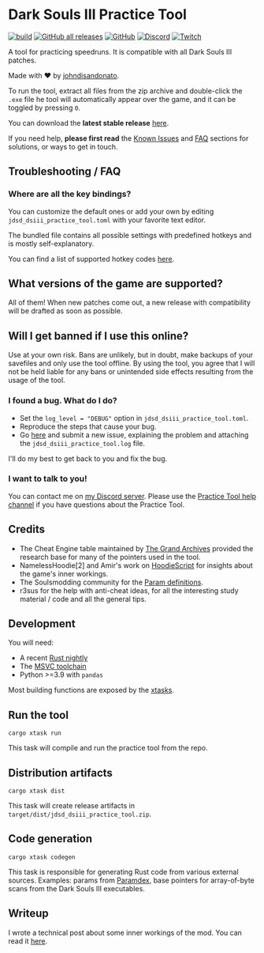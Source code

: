 # Dark Souls III Practice Tool

[![build](https://github.com/veeenu/darksoulsiii-practice-tool/actions/workflows/build.yml/badge.svg)](https://github.com/veeenu/darksoulsiii-practice-tool/actions)
[![GitHub all releases](https://img.shields.io/github/downloads/veeenu/darksoulsiii-practice-tool/total)](https://github.com/veeenu/darksoulsiii-practice-tool/releases/latest)
[![GitHub](https://img.shields.io/github/license/veeenu/darksoulsiii-practice-tool)](https://github.com/veeenu/darksoulsiii-practice-tool/blob/main/LICENSE) 
[![Discord](https://img.shields.io/discord/267623298647457802)](https://discord.gg/CVHbN7eF)
[![Twitch](https://img.shields.io/twitch/status/johndisandonato?style=social)](https://twitch.tv/johndisandonato)

A tool for practicing speedruns. It is compatible with all Dark Souls III patches.

Made with ❤️ by [johndisandonato](https://twitch.tv/johndisandonato).

To run the tool, extract all files from the zip archive and double-click the
`.exe` file he tool will automatically appear over the game, and it can be
toggled by pressing `0`.

You can download the **latest stable release** [here](https://github.com/veeenu/darksoulsiii-practice-tool/releases/latest).

If you need help, **please first read** the [Known Issues](#known-issues) and [FAQ](#troubleshooting--faq) sections for
solutions, or ways to get in touch.


## Troubleshooting / FAQ

### Where are all the key bindings?

You can customize the default ones or add your own by editing
`jdsd_dsiii_practice_tool.toml` with your favorite text editor.

The bundled file contains all possible settings with predefined hotkeys and is mostly
self-explanatory.

You can find a list of supported hotkey codes [here](https://github.com/veeenu/darksoulsiii-practice-tool/blob/7aa6ac33c6f155d35d0fa99ab100c8caa13913f9/practice-tool/src/util/vk.rs#L15-L186).

## What versions of the game are supported?

All of them! When new patches come out, a new release with compatibility will be drafted as soon as possible.

## Will I get banned if I use this online?

Use at your own risk. Bans are unlikely, but in doubt, make backups of your savefiles and only use the tool offline.
By using the tool, you agree that I will not be held liable for any bans or unintended side effects resulting from the usage of the tool.

### I found a bug. What do I do?

- Set the `log_level = "DEBUG"` option in `jdsd_dsiii_practice_tool.toml`.
- Reproduce the steps that cause your bug.
- Go
  [here](https://github.com/veeenu/darksoulsiii-practice-tool/issues/new)
  and submit a new issue, explaining the problem and attaching the
  `jdsd_dsiii_practice_tool.log` file.

I'll do my best to get back to you and fix the bug.

### I want to talk to you!

You can contact me on [my Discord server](https://discord.gg/jCVjxjHZ).
Please use the [Practice Tool help channel](https://discord.com/channels/267623298647457802/996101875214585867)
if you have questions about the Practice Tool.

## Credits

- The Cheat Engine table maintained by [The Grand Archives](https://github.com/inunorii/Dark-Souls-III-CT-TGA)
  provided the research base for many of the pointers used in the tool.
- NamelessHoodie[2] and Amir's work on [HoodieScript](https://github.com/NamelessHoodie/HoodieScript)
  for insights about the game's inner workings.
- The Soulsmodding community for the [Param definitions](https://github.com/soulsmods/Paramdex).
- r3sus for the help with anti-cheat ideas, for all the interesting study material / code and
  all the general tips.

## Development

You will need:

- A recent [Rust nightly](https://rustup.rs/)
- The [MSVC toolchain](https://visualstudio.microsoft.com/vs/features/cplusplus/)
- Python >=3.9 with `pandas`

Most building functions are exposed by the [xtasks](https://github.com/matklad/cargo-xtask).

## Run the tool

```
cargo xtask run
```

This task will compile and run the practice tool from the repo.

## Distribution artifacts

```
cargo xtask dist
```

This task will create release artifacts in `target/dist/jdsd_dsiii_practice_tool.zip`.

## Code generation

```
cargo xtask codegen
```

This task is responsible for generating Rust code from various external sources.
Examples: params from [Paramdex](https://github.com/soulsmods/Paramdex), base pointers for
array-of-byte scans from the Dark Souls III executables.

## Writeup

I wrote a technical post about some inner workings of the mod.
You can read it [here](https://veeenu.github.io/blog/sekiro-practice-tool-architecture/).
